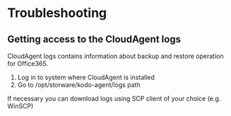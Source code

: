 # Troubleshooting

## Getting access to the CloudAgent logs

CloudAgent logs contains information about backup and restore operation for Office365.

1. Log in to system where CloudAgent is installed
2. Go to /opt/storware/kodo-agent/logs path

If necessary you can download logs using SCP client of your choice \(e.g. WinSCP\)

